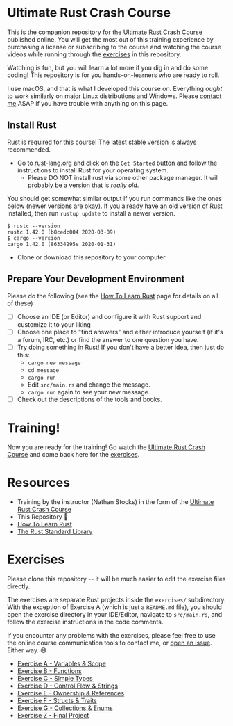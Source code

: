 # Ultimate Rust Crash Course

This is the companion repository for the [Ultimate Rust Crash Course] published online.  You will
get the most out of this training experience by purchasing a license or subscribing to the course
and watching the course videos while running through the [exercises] in this repository.

Watching is fun, but you will learn a lot more if you dig in and do some coding!
This repository is for you hands-on-learners who are ready to roll.

I use macOS, and that is what I developed this course on.  Everything _ought_ to work similarly on major Linux
distributions and Windows. Please [contact me](mailto:nathan.stocks@gmail.com) ASAP if you have trouble with anything on
this page.


## Install Rust

Rust is required for this course!  The latest stable version is always recommended.

- Go to [rust-lang.org](https://rust-lang.org) and click on the `Get Started`
   button and follow the instructions to install Rust for your operating system.
   - Please DO NOT install rust via some other package manager.  It will probably be a version that is _really old_.

You should get somewhat similar output if you run commands like the ones below (newer versions are okay).  If you 
already have an old version of Rust installed, then run `rustup update` to install a newer version.

```shell
$ rustc --version
rustc 1.42.0 (b8cedc004 2020-03-09)
$ cargo --version
cargo 1.42.0 (86334295e 2020-01-31)

```

- Clone or download this repository to your computer.

## Prepare Your Development Environment

Please do the following (see the [How To Learn Rust](https://github.com/CleanCut/ultimate_rust_crash_course/blob/master/HowToLearnRust.md)
page for details on all of these)
- [ ] Choose an IDE (or Editor) and configure it with Rust support and customize it to your liking
- [ ] Choose one place to "find answers" and either introduce yourself (if it's a forum, IRC, etc.) or find the answer
      to one question you have.
- [ ] Try doing something in Rust!  If you don't have a better idea, then just do this:
  - `cargo new message`
  - `cd message`
  - `cargo run`
  - Edit `src/main.rs` and change the message.
  - `cargo run` again to see your new message.
- [ ] Check out the descriptions of the tools and books.

# Training!

Now you are ready for the training!  Go watch the [Ultimate Rust Crash Course] and come back here
for the [exercises].

# Resources

- Training by the instructor (Nathan Stocks) in the form of the [Ultimate Rust Crash Course]
- This Repository :tada:
- [How To Learn Rust](https://github.com/CleanCut/rust_a_crash_course/blob/master/HowToLearnRust.md)
- [The Rust Standard Library](https://doc.rust-lang.org/std/)

# Exercises

Please clone this repository -- it will be much easier to edit the exercise files directly.

The exercises are separate Rust projects inside the `exercises/` subdirectory.  With the exception
of Exercise A (which is just a `README.md` file), you should open the exercise directory in your
IDE/Editor, navigate to `src/main.rs`, and follow the exercise instructions in the code comments.

If you encounter any problems with the exercises, please feel free to use the online course
communication tools to contact me, or [open an issue]. Either way. 😄


- [Exercise A - Variables & Scope](https://github.com/CleanCut/ultimate_rust_crash_course/tree/master/exercise/a-variables)
- [Exercise B - Functions](https://github.com/CleanCut/ultimate_rust_crash_course/tree/master/exercise/b-functions)
- [Exercise C - Simple Types](https://github.com/CleanCut/ultimate_rust_crash_course/tree/master/exercise/c-simple-types)
- [Exercise D - Control Flow & Strings](https://github.com/CleanCut/ultimate_rust_crash_course/tree/master/exercise/d-control-flow-strings)
- [Exercise E - Ownership & References](https://github.com/CleanCut/ultimate_rust_crash_course/tree/master/exercise/e-ownership-references)
- [Exercise F - Structs & Traits](https://github.com/CleanCut/ultimate_rust_crash_course/tree/master/exercise/f-structs-traits)
- [Exercise G - Collections & Enums](https://github.com/CleanCut/ultimate_rust_crash_course/tree/master/exercise/g-collections-enums)
- [Exercise Z - Final Project](https://github.com/CleanCut/ultimate_rust_crash_course/tree/master/exercise/z-final-project)

[exercises]: https://github.com/CleanCut/ultimate_rust_crash_course#exercises
[open an issue]: https://github.com/CleanCut/ultimate_rust_crash_course/issues/new
[Ultimate Rust Crash Course]: https://agileperception.com/ultimate_rust_crash_course
